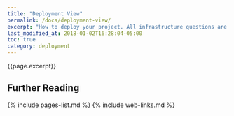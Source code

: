 ```yaml
---
title: "Deployment View"
permalink: /docs/deployment-view/
excerpt: "How to deploy your project. All infrastructure questions are handled here."
last_modified_at: 2018-01-02T16:28:04-05:00
toc: true
category: deployment
---
```

{{page.excerpt}}

## Further Reading
{% include pages-list.md %}
{% include web-links.md %}
